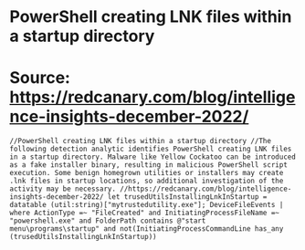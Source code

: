 # PowerShell creating LNK files within a startup directory

# Source: https://redcanary.com/blog/intelligence-insights-december-2022/

`//PowerShell creating LNK files within a startup directory
//The following detection analytic identifies PowerShell creating LNK files in a startup directory. Malware like Yellow Cockatoo can be introduced as a fake installer binary, resulting in malicious PowerShell script execution. Some benign homegrown utilities or installers may create .lnk files in startup locations, so additional investigation of the activity may be necessary.
//https://redcanary.com/blog/intelligence-insights-december-2022/
let trusedUtilsInstallingLnkInStartup = datatable (util:string)["mytrustedutility.exe"];
DeviceFileEvents
| where ActionType =~ "FileCreated" and InitiatingProcessFileName =~ "powershell.exe" and FolderPath contains @"start menu\programs\startup" and not(InitiatingProcessCommandLine has_any (trusedUtilsInstallingLnkInStartup))`
